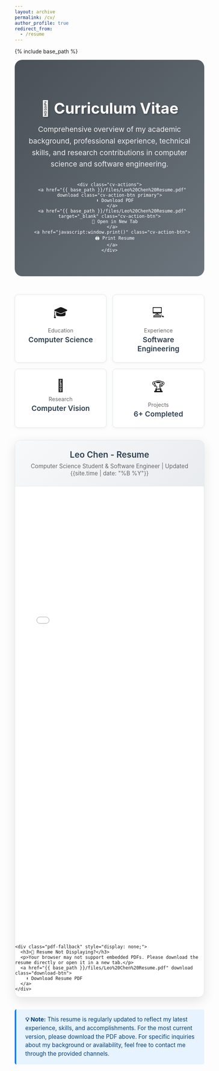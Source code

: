```yaml
---
layout: archive
permalink: /cv/
author_profile: true
redirect_from:
  - /resume
---
```


<style>
.cv-hero {
  background: linear-gradient(135deg, #495057 0%, #6c757d 100%);
  color: white;
  padding: 3rem 2rem;
  margin: 0 0 3rem 0;
  text-align: center;
  border-radius: 20px;
  position: relative;
  overflow: hidden;
}

.cv-hero::before {
  content: '';
  position: absolute;
  top: 0;
  left: 0;
  right: 0;
  bottom: 0;
  background: url('data:image/svg+xml,<svg xmlns="http://www.w3.org/2000/svg" viewBox="0 0 100 100"><defs><pattern id="documents" width="50" height="50" patternUnits="userSpaceOnUse"><text x="25" y="30" text-anchor="middle" fill="white" opacity="0.1" font-size="18">📄</text></pattern></defs><rect width="100" height="100" fill="url(%23documents)"/></svg>');
  opacity: 0.3;
}

.cv-hero-content {
  position: relative;
  z-index: 2;
}

.cv-hero h1 {
  font-size: 2.5rem;
  margin-bottom: 1rem;
  font-weight: 700;
  text-shadow: 2px 2px 4px rgba(0,0,0,0.3);
}

.cv-hero p {
  font-size: 1.2rem;
  opacity: 0.9;
  max-width: 600px;
  margin: 0 auto 2rem auto;
  line-height: 1.6;
}

.cv-actions {
  display: flex;
  gap: 1rem;
  justify-content: center;
  flex-wrap: wrap;
  margin-top: 1.5rem;
}

.cv-action-btn {
  display: inline-flex;
  align-items: center;
  gap: 0.5rem;
  padding: 0.75rem 1.5rem;
  background: rgba(255,255,255,0.2);
  color: white !important;
  text-decoration: none;
  border-radius: 25px;
  font-weight: 500;
  backdrop-filter: blur(10px);
  border: 1px solid rgba(255,255,255,0.3);
  transition: all 0.3s ease;
}

.cv-action-btn:hover {
  background: rgba(255,255,255,0.3);
  transform: translateY(-2px);
  text-decoration: none;
  color: white !important;
}

.cv-action-btn.primary {
  background: #007bff;
  border: 1px solid #007bff;
}

.cv-action-btn.primary:hover {
  background: #0056b3;
  border: 1px solid #0056b3;
}

.cv-container {
  background: #fff;
  border-radius: 15px;
  box-shadow: 0 10px 30px rgba(0,0,0,0.1);
  margin: 2rem 0;
  overflow: hidden;
  border: 1px solid #e1e8ed;
}

.cv-header {
  background: linear-gradient(135deg, #f8f9fa 0%, #e9ecef 100%);
  padding: 1.5rem 2rem;
  border-bottom: 1px solid #e1e8ed;
  text-align: center;
}

.cv-header h2 {
  font-size: 1.4rem;
  font-weight: 600;
  color: #2c3e50;
  margin: 0 0 0.5rem 0;
}

.cv-header p {
  color: #666;
  margin: 0;
  font-size: 0.95rem;
}

.cv-content {
  padding: 0;
  position: relative;
}

.pdf-viewer {
  width: 100%;
  height: 1200px;
  border: none;
  display: block;
}

.pdf-fallback {
  padding: 3rem 2rem;
  text-align: center;
  background: #f8f9fa;
  color: #666;
}

.pdf-fallback h3 {
  color: #2c3e50;
  margin-bottom: 1rem;
}

.pdf-fallback p {
  margin-bottom: 1.5rem;
  line-height: 1.6;
}

.download-btn {
  display: inline-flex;
  align-items: center;
  gap: 0.5rem;
  padding: 0.75rem 1.5rem;
  background: #28a745;
  color: white !important;
  text-decoration: none;
  border-radius: 25px;
  font-weight: 500;
  transition: all 0.3s ease;
  box-shadow: 0 4px 15px rgba(40, 167, 69, 0.3);
}

.download-btn:hover {
  background: #218838;
  transform: translateY(-2px);
  box-shadow: 0 6px 20px rgba(40, 167, 69, 0.4);
  text-decoration: none;
  color: white !important;
}

.cv-stats {
  display: grid;
  grid-template-columns: repeat(auto-fit, minmax(200px, 1fr));
  gap: 1rem;
  margin: 2rem 0;
}

.stat-card {
  background: #fff;
  padding: 1.5rem;
  border-radius: 10px;
  text-align: center;
  border: 1px solid #e1e8ed;
  box-shadow: 0 2px 8px rgba(0,0,0,0.05);
}

.stat-card .stat-icon {
  font-size: 2rem;
  margin-bottom: 0.5rem;
}

.stat-card .stat-title {
  font-size: 0.9rem;
  color: #666;
  margin-bottom: 0.25rem;
}

.stat-card .stat-value {
  font-size: 1.2rem;
  font-weight: 600;
  color: #2c3e50;
}

.note-section {
  background: #e7f3ff;
  border-left: 4px solid #007bff;
  padding: 1rem 1.5rem;
  border-radius: 5px;
  margin: 2rem 0;
}

.note-section p {
  color: #004085;
  margin: 0;
  font-size: 0.95rem;
  line-height: 1.5;
}

@media (max-width: 768px) {
  .cv-hero {
    margin: 0 0 2rem 0;
    padding: 2rem 1rem;
  }
  
  .cv-hero h1 {
    font-size: 2rem;
  }
  
  .cv-actions {
    flex-direction: column;
    align-items: center;
  }
  
  .cv-stats {
    grid-template-columns: repeat(auto-fit, minmax(150px, 1fr));
  }
  
  .pdf-viewer {
    height: 800px;
  }
}

@media print {
  .cv-hero,
  .cv-actions,
  .cv-stats,
  .note-section {
    display: none;
  }
  
  .cv-container {
    box-shadow: none;
    border: none;
  }
}
</style>

{% include base_path %}

<div class="cv-hero">
  <div class="cv-hero-content">
    <h1>📄 Curriculum Vitae</h1>
    <p>
      Comprehensive overview of my academic background, professional experience, technical skills, and research contributions in computer science and software engineering.
    </p>
    
    <div class="cv-actions">
      <a href="{{ base_path }}/files/Leo%20Chen%20Resume.pdf" download class="cv-action-btn primary">
        ⬇️ Download PDF
      </a>
      <a href="{{ base_path }}/files/Leo%20Chen%20Resume.pdf" target="_blank" class="cv-action-btn">
        🔗 Open in New Tab
      </a>
      <a href="javascript:window.print()" class="cv-action-btn">
        🖨️ Print Resume
      </a>
    </div>
  </div>
</div>

<div class="cv-stats">
  <div class="stat-card">
    <div class="stat-icon">🎓</div>
    <div class="stat-title">Education</div>
    <div class="stat-value">Computer Science</div>
  </div>
  <div class="stat-card">
    <div class="stat-icon">💻</div>
    <div class="stat-title">Experience</div>
    <div class="stat-value">Software Engineering</div>
  </div>
  <div class="stat-card">
    <div class="stat-icon">🔬</div>
    <div class="stat-title">Research</div>
    <div class="stat-value">Computer Vision</div>
  </div>
  <div class="stat-card">
    <div class="stat-icon">🏆</div>
    <div class="stat-title">Projects</div>
    <div class="stat-value">6+ Completed</div>
  </div>
</div>

<div class="cv-container">
  <div class="cv-header">
    <h2>Leo Chen - Resume</h2>
    <p>Computer Science Student & Software Engineer | Updated {{site.time | date: "%B %Y"}}</p>
  </div>
  
  <div class="cv-content">
    <iframe 
      src="{{ base_path }}/files/Leo%20Chen%20Resume.pdf" 
      class="pdf-viewer"
      title="Leo Chen Resume PDF">
    </iframe>
    
    <div class="pdf-fallback" style="display: none;">
      <h3>📄 Resume Not Displaying?</h3>
      <p>Your browser may not support embedded PDFs. Please download the resume directly or open it in a new tab.</p>
      <a href="{{ base_path }}/files/Leo%20Chen%20Resume.pdf" download class="download-btn">
        ⬇️ Download Resume PDF
      </a>
    </div>
  </div>
</div>

<div class="note-section">
  <p><strong>💡 Note:</strong> This resume is regularly updated to reflect my latest experience, skills, and accomplishments. For the most current version, please download the PDF above. For specific inquiries about my background or availability, feel free to contact me through the provided channels.</p>
</div>

<script>
// Fallback for browsers that don't support PDF embedding
document.addEventListener('DOMContentLoaded', function() {
  const iframe = document.querySelector('.pdf-viewer');
  const fallback = document.querySelector('.pdf-fallback');
  
  iframe.addEventListener('error', function() {
    iframe.style.display = 'none';
    fallback.style.display = 'block';
  });
  
  // Check if PDF loaded successfully after a delay
  setTimeout(function() {
    try {
      if (iframe.contentDocument === null) {
        iframe.style.display = 'none';
        fallback.style.display = 'block';
      }
    } catch (e) {
      // Cross-origin access blocked - PDF likely loaded successfully
    }
  }, 3000);
});
</script>
